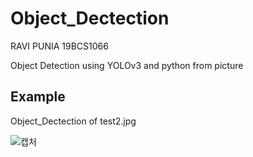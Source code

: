 # Object_Dectection
RAVI PUNIA
19BCS1066

Object Detection using YOLOv3 and python from picture

## Example

Object_Dectection of test2.jpg

![캡처](https://user-images.githubusercontent.com/73449937/136505724-1d4b8a5b-42d1-438f-aecb-938896990d9f.PNG)
